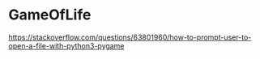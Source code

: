 # GameOfLife
https://stackoverflow.com/questions/63801960/how-to-prompt-user-to-open-a-file-with-python3-pygame
